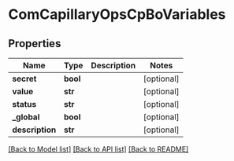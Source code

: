 # ComCapillaryOpsCpBoVariables

## Properties
Name | Type | Description | Notes
------------ | ------------- | ------------- | -------------
**secret** | **bool** |  | [optional] 
**value** | **str** |  | [optional] 
**status** | **str** |  | [optional] 
**_global** | **bool** |  | [optional] 
**description** | **str** |  | [optional] 

[[Back to Model list]](../README.md#documentation-for-models) [[Back to API list]](../README.md#documentation-for-api-endpoints) [[Back to README]](../README.md)


